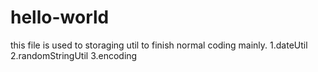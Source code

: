# hello-world
this file is used to storaging util to finish normal coding mainly.
1.dateUtil
2.randomStringUtil
3.encoding
